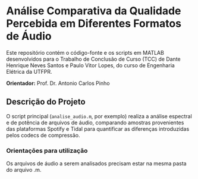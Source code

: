 # Análise Comparativa da Qualidade Percebida em Diferentes Formatos de Áudio

Este repositório contém o código-fonte e os scripts em MATLAB desenvolvidos para o Trabalho de Conclusão de Curso (TCC) de Dante Henrique Neves Santos e Paulo Vitor Lopes, do curso de Engenharia Elétrica da UTFPR.

**Orientador:** Prof. Dr. Antonio Carlos Pinho

## Descrição do Projeto

O script principal (`analise_audio.m`, por exemplo) realiza a análise espectral e de potência de arquivos de áudio, comparando amostras provenientes das plataformas Spotify e Tidal para quantificar as diferenças introduzidas pelos codecs de compressão.

### Orientações para utilização

Os arquivos de áudio a serem analisados precisam estar na mesma pasta do arquivo .m.
